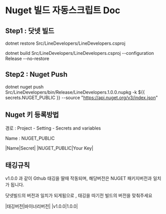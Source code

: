 # Nuget 빌드 자동스크립트 Doc


## Step1 : 닷넷 빌드

  dotnet restore Src/LineDevelopers/LineDevelopers.csproj

  dotnet build Src/LineDevelopers/LineDevelopers.csproj --configuration Release --no-restore


## Step2 : Nuget Push

  dotnet nuget push Src/LineDevelopers/bin/Release/LineDevelopers.1.0.0.nupkg -k ${{ secrets.NUGET_PUBLIC }} --source "https://api.nuget.org/v3/index.json"


## Nuget 키 등록방법

경로 : Project - Setting - Secrets and variables 

Name : NUGET_PUBLIC

|Name|Secret|
|NUGET_PUBLIC|Your Key|


## 태깅규칙

 v1.0.0 과 같이 Gthub 태깅을 딸때 작동되며, 해당버전은 NUGET 패키지버전과 일치가 됩니다. 

 닷넷빌드의 버전과 일치가 되게됨으로 , 태깅을 따기전 빌드의 버전을 맞춰주세요


|태깅버전|바이너리버전|
|v1.0.0|1.0.0|
